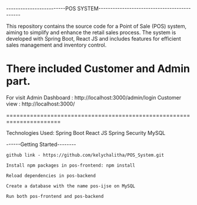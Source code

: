 -------------------------POS SYSTEM---------------------------------------------



This repository contains the source code for a Point of Sale (POS) system, aiming to simplify and enhance the retail sales process. The system is developed with Spring Boot, React JS and includes features for efficient sales management and inventory control.

There included Customer and Admin part. 
=====================================================================
For visit Admin Dashboard : http://localhost:3000/admin/login
Customer view : http://localhost:3000/

======================================================================

Technologies Used:
Spring Boot
React JS
Spring Security
MySQL

------Getting Started--------

```
github link - https://github.com/kelychalitha/POS_System.git

Install npm packages in pos-frontend: npm install

Reload dependencies in pos-backend

Create a database with the name pos-ijse on MySQL

Run both pos-frontend and pos-backend
```

